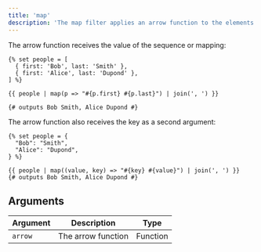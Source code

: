 ```yaml
---
title: 'map'
description: 'The map filter applies an arrow function to the elements of a sequence or a mapping.'
---
```


The arrow function receives the value of the sequence or mapping:

```canvas {% process=false %}
{% set people = [
  { first: 'Bob', last: 'Smith' },
  { first: 'Alice', last: 'Dupond' },
] %}

{{ people | map(p => "#{p.first} #{p.last}") | join(', ') }}

{# outputs Bob Smith, Alice Dupond #}
```

The arrow function also receives the key as a second argument:

```canvas {% process=false %}
{% set people = {
  "Bob": "Smith",
  "Alice": "Dupond",
} %}

{{ people | map((value, key) => "#{key} #{value}") | join(', ') }}
{# outputs Bob Smith, Alice Dupond #}
```

## Arguments

Argument  | Description        | Type
--------- | ------------------ | --------
`arrow`   | The arrow function | Function
